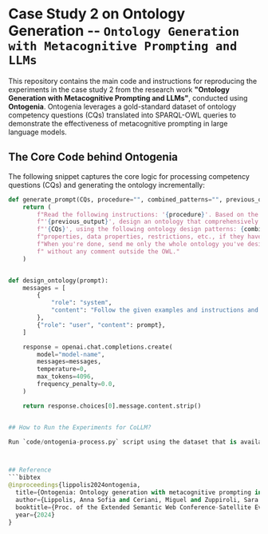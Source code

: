 # Case Study 2 on Ontology Generation -- `Ontology Generation with Metacognitive Prompting and LLMs`

This repository contains the main code and instructions for reproducing the experiments in the case study 2 from the research work **"Ontology Generation with Metacognitive Prompting and LLMs"**, conducted using **Ontogenia**. Ontogenia leverages a gold-standard dataset of ontology competency questions (CQs) translated into SPARQL-OWL queries to demonstrate the effectiveness of metacognitive prompting in large language models.

## The Core Code behind Ontogenia

The following snippet captures the core logic for processing competency questions (CQs) and generating the ontology incrementally:

```python
def generate_prompt(CQs, procedure="", combined_patterns="", previous_output=""):
    return (
        f"Read the following instructions: '{procedure}'. Based on the procedure, and following the previous output: "
        f"'{previous_output}', design an ontology that comprehensively answers the following competency questions: "
        f"'{CQs}', using the following ontology design patterns: {combined_patterns}. Do not repeat classes, object "
        f"properties, data properties, restrictions, etc., if they have been addressed in the previous output. "
        f"When you're done, send me only the whole ontology you've designed in OWL format,"
        f" without any comment outside the OWL."
    )


def design_ontology(prompt):
    messages = [
        {
            "role": "system",
            "content": "Follow the given examples and instructions and design the ontology",
        },
        {"role": "user", "content": prompt},
    ]

    response = openai.chat.completions.create(
        model="model-name",
        messages=messages,
        temperature=0,
        max_tokens=4096,
        frequency_penalty=0.0,
    )

    return response.choices[0].message.content.strip()


## How to Run the Experiments for CoLLM?

Run `code/ontogenia-process.py` script using the dataset that is available at `data/` to obtain the outputs. The result of this experimentation is available in the `resulting-ontologies/` directory.



## Reference
```bibtex
@inproceedings{lippolis2024ontogenia,
  title={Ontogenia: Ontology generation with metacognitive prompting in large language models},
  author={Lippolis, Anna Sofia and Ceriani, Miguel and Zuppiroli, Sara and Nuzzolese, Andrea Giovanni},
  booktitle={Proc. of the Extended Semantic Web Conference-Satellite Events, Springer, Crete, Grece},
  year={2024}
}
```
